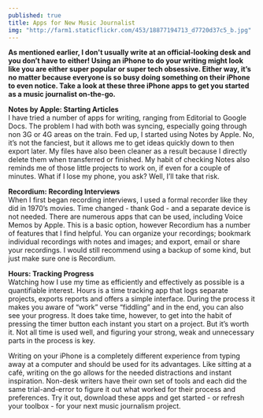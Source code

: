 ```yaml
---
published: true
title: Apps for New Music Journalist
img: "http://farm1.staticflickr.com/453/18877194713_d7720d37c5_b.jpg"
---
```


**As mentioned earlier, I don't usually write at an official-looking desk and you don’t have to either! Using an iPhone to do your writing might look like you are either super popular or super tech obsessive. Either way, it’s no matter because everyone is so busy doing something on their iPhone to even notice. Take a look at these three iPhone apps to get you started as a music journalist on-the-go.**

**Notes by Apple: Starting Articles**  
I have tried a number of apps for writing, ranging from Editorial to Google Docs. The problem I had with both was syncing, especially going through non 3G or 4G areas on the train. Fed up, I started using Notes by Apple. No, it’s not the fanciest, but it allows me to get ideas quickly down to then export later. My files have also been cleaner as a result because I directly delete them when transferred or finished. My habit of checking Notes also reminds me of those little projects to work on, if even for a couple of minutes. What if I lose my phone, you ask? Well, I’ll take that risk. 

**Recordium: Recording Interviews**  
When I first began recording interviews, I used a formal recorder like they did in 1970’s movies. Time changed - thank God - and a separate device is not needed. There are numerous apps that can be used, including Voice Memos by Apple. This is a basic option, however Recordium has a number of features that I find helpful. You can organize your recordings; bookmark individual recordings with notes and images; and export, email or share your recordings. I would still recommend using a backup of some kind, but just make sure one is Recordium. 

**Hours: Tracking Progress**  
Watching how I use my time as efficiently and effectively as possible is a quantifiable interest. Hours is a time tracking app that logs separate projects, exports reports and offers a simple interface. During the process it makes you aware of “work” verse “fiddling” and in the end, you can also see your progress. It does take time, however, to get into the habit of pressing the timer button each instant you start on a project. But it’s worth it. Not all time is used well, and figuring your strong, weak and unnecessary parts in the process is key. 

Writing on your iPhone is a completely different experience from typing away at a computer and should be used for its advantages. Like sitting at a café, writing on the go allows for the needed distractions and instant inspiration. Non-desk writers have their own set of tools and each did the same trial-and-error to figure it out what worked for their process and preferences. Try it out, download these apps and get started - or refresh your toolbox - for your next music journalism project. 
